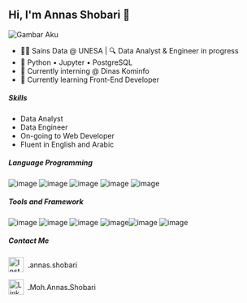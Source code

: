 ## Hi, I'm Annas Shobari 👋

![Gambar Aku](img/LinkedIn%20cover%20-%201.png)

- 👨‍🎓 Sains Data @ UNESA | 🔍 Data Analyst & Engineer in progress  
- 🧰 Python • Jupyter • PostgreSQL  
- 📡 Currently interning @ Dinas Kominfo
- 🌱 Currently learning Front-End Developer

##### Skills
- Data Analyst
- Data Engineer
- On-going to Web Developer
- Fluent in English and Arabic

##### Language Programming
![image](https://img.shields.io/badge/Python-FFD43B?style=for-the-badge&logo=python&logoColor=blue) ![image](https://img.shields.io/badge/PostgreSQL-316192?style=for-the-badge&logo=postgresql&logoColor=white) ![image](https://img.shields.io/badge/HTML5-E34F26?style=for-the-badge&logo=html5&logoColor=white) ![image](https://img.shields.io/badge/Tailwind_CSS-38B2AC?style=for-the-badge&logo=tailwind-css&logoColor=white) ![image](https://img.shields.io/badge/JavaScript-323330?style=for-the-badge&logo=javascript&logoColor=F7DF1E)

##### Tools and Framework
![image](https://img.shields.io/badge/Jupyter-F37626.svg?&style=for-the-badge&logo=Jupyter&logoColor=white) ![image](https://img.shields.io/badge/Pandas-2C2D72?style=for-the-badge&logo=pandas&logoColor=white) ![image](https://img.shields.io/badge/Numpy-777BB4?style=for-the-badge&logo=numpy&logoColor=white) 
![image](https://img.shields.io/badge/GitHub-100000?style=for-the-badge&logo=github&logoColor=white)![image](https://img.shields.io/badge/VSCode-0078D4?style=for-the-badge&logo=visual%20studio%20code&logoColor=white) ![image](https://img.shields.io/badge/Microsoft_Excel-217346?style=for-the-badge&logo=microsoft-excel&logoColor=white)


##### Contact Me 
<p>
  <a href="https://www.instagram.com/annas.shobari/" target="_blank">
    <img src="https://skillicons.dev/icons?i=instagram" alt="Instagram" height="30" style="vertical-align: middle; margin-right: 8px;"/>
    <span style="vertical-align: middle;">annas.shobari</span>
  </a>
</p>

<p>
  <a href="https://www.linkedin.com/in/moh-annas-shobari" target="_blank">
    <img src="https://skillicons.dev/icons?i=linkedin" alt="Linkedin" height="30" style="vertical-align: middle; margin-right: 8px;"/>
    <span style="vertical-align: middle;">Moh Annas Shobari</span>
  </a>
</p>


